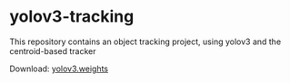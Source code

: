 # yolov3-tracking
This repository contains an object tracking project, using yolov3 and the centroid-based tracker

Download: [yolov3.weights](https://pjreddie.com/media/files/yolov3.weights)
